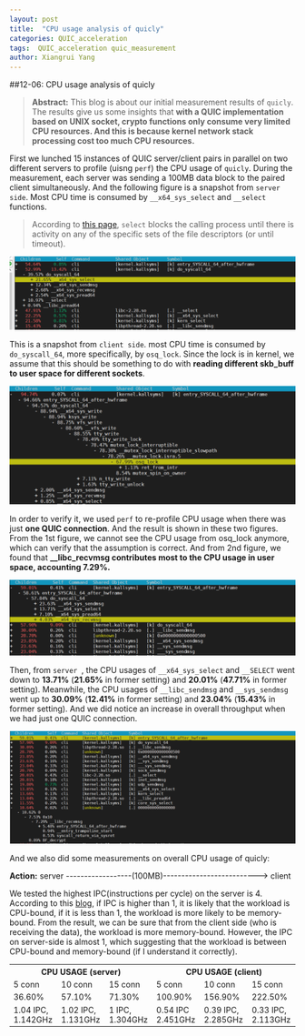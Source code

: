```yaml
---
layout: post
title:  "CPU usage analysis of quicly"
categories: QUIC_acceleration
tags:  QUIC_acceleration quic_measurement
author: Xiangrui Yang
---
```



##12-06: CPU usage analysis of quicly


> **Abstract:** This blog is about our initial measurement results of `quicly`. The results give us some insights that **with a QUIC implementation based on UNIX socket, crypto functions only consume very limited CPU resources. And this is because kernel network stack processing cost too much CPU resources.** 
> 




First we lunched 15 instances of QUIC server/client pairs in parallel on two different servers to profile (uisng `perf`) the CPU usage of `quicly`. During the measurement, each server was sending a 100MB data block to the paired client simultaneously. And the following figure is a snapshot from `server side`. Most CPU time is consumed by `__x64_sys_select` and `__select` functions. 

> According to [this page](https://www.gnu.org/software/libc/manual/html_node/Waiting-for-I_002fO.html), `select` blocks the calling process until there is activity on any of the specific sets of the file descriptors (or until timeout).

![image-20191206140221867](https://github.com/Winters123/Winters123.github.io/blob/master/_posts/2019-12-06-quicly/image-20191206140221867.png?raw=true?raw=trued)

This is a snapshot from `client side`. most CPU time is consumed by `do_syscall_64`, more specifically, by `osq_lock`. Since the lock is in kernel, we assume that this should be something to do with **reading different skb_buff to user space for different sockets**. 

![image-20191206145045154](https://github.com/Winters123/Winters123.github.io/blob/master/_posts/2019-12-06-quicly/image-20191206145045154.png?raw=true?raw=true)

In order to verify it, we used `perf` to re-profile CPU usage when there was just **one QUIC connection**. And the result is shown in these two figures. From the 1st figure, we cannot see the CPU usage from osq_lock anymore, which can verify that the assumption is correct. And from 2nd figure, we found that **__libc_recvmsg contributes most to the CPU usage in user space, accounting 7.29%.** 

![image-20191206152610831](https://github.com/Winters123/Winters123.github.io/blob/master/_posts/2019-12-06-quicly/image-20191206152610831.png?raw=true?raw=true) 

Then, from `server `, the CPU usages of `__x64_sys_select` and `__SELECT` went down to **13.71%** (**21.65%** in former setting) and **20.01%** (**47.71%** in former setting). Meanwhile, the CPU usages of `__libc_sendmsg` and `__sys_sendmsg` went up to **30.09%** (**12.41%** in former setting) and **23.04%** (**15.43%** in former setting). And we did notice an increase in overall throughput when we had just one QUIC connection.

![image-20191206152332001](https://github.com/Winters123/Winters123.github.io/blob/master/_posts/2019-12-06-quicly/image-20191206152332001.png?raw=true?raw=true)



And we also did some measurements on overall CPU usage of quicly:

**Action:** server ------------------(100MB)--------------------------> client

We tested the highest IPC(instructions per cycle) on the server is 4. According to this [blog](http://www.brendangregg.com/blog/2017-05-09/cpu-utilization-is-wrong.html), if IPC is higher than 1, it is likely that the workload is CPU-bound, if it is less than 1, the workload is more likely to be memory-bound. From the result, we can be sure that from the client side (who is receiving the data), the workload is more memory-bound. However, the IPC on server-side is almost 1, which suggesting that the workload is between CPU-bound and memory-bound (if I understand it correctly).

<table>
  <tr>
    <th colspan="3">CPU USAGE (server)</th>
    <th colspan="3">CPU USAGE (client)</th>
  </tr>
  <tr>
    <td>5 conn</td>
    <td>10 conn</td>
    <td>15 conn</td>
    <td>5 conn</td>
    <td>10 conn</td>
    <td>15 conn</td>
  </tr>
  <tr>
    <td>36.60%</td>
    <td>57.10%</td>
    <td>71.30%</td>
    <td>100.90%</td>
    <td>156.90%</td>
    <td>222.50%</td>
  </tr>
  <tr>
    <td>1.04 IPC, 1.142GHz</td>
    <td>1.02 IPC, 1.131GHz</td>
    <td>1 IPC, 1.304GHz</td>
    <td>0.54 IPC 2.451GHz</td>
    <td>0.39 IPC, 2.285GHz</td>
    <td>0.33 IPC, 2.113GHz</td>
  </tr>
</table>



